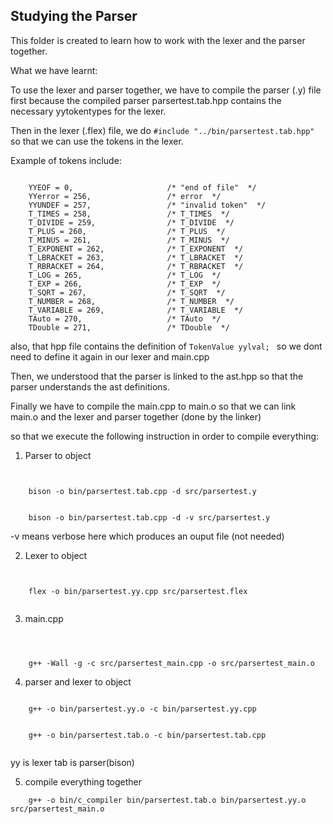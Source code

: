 ## Studying the Parser

This folder is created to learn how to work with the lexer and the parser together. 

What we have learnt:

To use the lexer and parser together, we have to compile the parser (.y) file first because the compiled parser parsertest.tab.hpp contains the necessary yytokentypes for the lexer.

Then in the lexer (.flex) file, we do ```#include "../bin/parsertest.tab.hpp"``` so that we can use the tokens in the lexer.

Example of tokens include: 
```

    YYEOF = 0,                     /* "end of file"  */
    YYerror = 256,                 /* error  */
    YYUNDEF = 257,                 /* "invalid token"  */
    T_TIMES = 258,                 /* T_TIMES  */
    T_DIVIDE = 259,                /* T_DIVIDE  */
    T_PLUS = 260,                  /* T_PLUS  */
    T_MINUS = 261,                 /* T_MINUS  */
    T_EXPONENT = 262,              /* T_EXPONENT  */
    T_LBRACKET = 263,              /* T_LBRACKET  */
    T_RBRACKET = 264,              /* T_RBRACKET  */
    T_LOG = 265,                   /* T_LOG  */
    T_EXP = 266,                   /* T_EXP  */
    T_SQRT = 267,                  /* T_SQRT  */
    T_NUMBER = 268,                /* T_NUMBER  */
    T_VARIABLE = 269,              /* T_VARIABLE  */
    TAuto = 270,                   /* TAuto  */
    TDouble = 271,                 /* TDouble  */

```

also, that hpp file contains the definition of ```TokenValue yylval; ``` so we dont need to define it again in our lexer and main.cpp


Then, we understood that the parser is linked to the ast.hpp so that the parser understands the ast definitions.



Finally we have to compile the main.cpp to main.o so that we can link main.o and the lexer and parser together (done by the linker)


so that we execute the following instruction in order to compile everything:

1. Parser to object 
```


	bison -o bin/parsertest.tab.cpp -d src/parsertest.y


	bison -o bin/parsertest.tab.cpp -d -v src/parsertest.y

````

-v means verbose here which produces an ouput file (not needed)


2. Lexer to object 

```
	

	flex -o bin/parsertest.yy.cpp src/parsertest.flex


```


3. main.cpp

```



	g++ -Wall -g -c src/parsertest_main.cpp -o src/parsertest_main.o

```

4. parser and lexer to object 

```

	g++ -o bin/parsertest.yy.o -c bin/parsertest.yy.cpp 


	g++ -o bin/parsertest.tab.o -c bin/parsertest.tab.cpp 
	

```

yy is lexer
tab is parser(bison)



5. compile everything together 

```
	g++ -o bin/c_compiler bin/parsertest.tab.o bin/parsertest.yy.o src/parsertest_main.o

```

